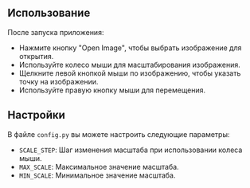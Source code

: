 
## Использование

После запуска приложения:

- Нажмите кнопку "Open Image", чтобы выбрать изображение для открытия.
- Используйте колесо мыши для масштабирования изображения. 
- Щелкните левой кнопкой мыши по изображению, чтобы указать точку на изображении.
- Используйте правую кнопку мыши для перемещения.

## Настройки

В файле `config.py` вы можете настроить следующие параметры:

- `SCALE_STEP`: Шаг изменения масштаба при использовании колеса мыши.
- `MAX_SCALE`: Максимальное значение масштаба.
- `MIN_SCALE`: Минимальное значение масштаба.
